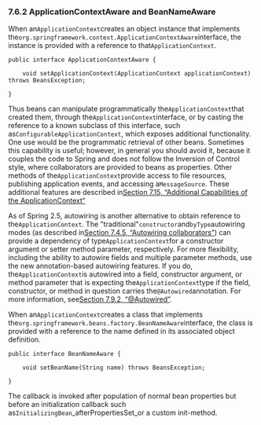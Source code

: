### 7.6.2 ApplicationContextAware and BeanNameAware

When an`ApplicationContext`creates an object instance that implements the`org.springframework.context.ApplicationContextAware`interface, the instance is provided with a reference to that`ApplicationContext`.

```
public interface ApplicationContextAware {

    void setApplicationContext(ApplicationContext applicationContext) throws BeansException;

}
```

Thus beans can manipulate programmatically the`ApplicationContext`that created them, through the`ApplicationContext`interface, or by casting the reference to a known subclass of this interface, such as`ConfigurableApplicationContext`, which exposes additional functionality. One use would be the programmatic retrieval of other beans. Sometimes this capability is useful; however, in general you should avoid it, because it couples the code to Spring and does not follow the Inversion of Control style, where collaborators are provided to beans as properties. Other methods of the`ApplicationContext`provide access to file resources, publishing application events, and accessing a`MessageSource`. These additional features are described in[Section 7.15, “Additional Capabilities of the ApplicationContext”](https://docs.spring.io/spring/docs/current/spring-framework-reference/htmlsingle/#context-introduction)

As of Spring 2.5, autowiring is another alternative to obtain reference to the`ApplicationContext`. The "traditional"`constructor`and`byType`autowiring modes \(as described in[Section 7.4.5, “Autowiring collaborators”](https://docs.spring.io/spring/docs/current/spring-framework-reference/htmlsingle/#beans-factory-autowire)\) can provide a dependency of type`ApplicationContext`for a constructor argument or setter method parameter, respectively. For more flexibility, including the ability to autowire fields and multiple parameter methods, use the new annotation-based autowiring features. If you do, the`ApplicationContext`is autowired into a field, constructor argument, or method parameter that is expecting the`ApplicationContext`type if the field, constructor, or method in question carries the`@Autowired`annotation. For more information, see[Section 7.9.2, “@Autowired”](https://docs.spring.io/spring/docs/current/spring-framework-reference/htmlsingle/#beans-autowired-annotation).

When an`ApplicationContext`creates a class that implements the`org.springframework.beans.factory.BeanNameAware`interface, the class is provided with a reference to the name defined in its associated object definition.

```
public interface BeanNameAware {

    void setBeanName(String name) throws BeansException;

}
```

The callback is invoked after population of normal bean properties but before an initialization callback such as`InitializingBean`_afterPropertiesSet_or a custom init-method.

